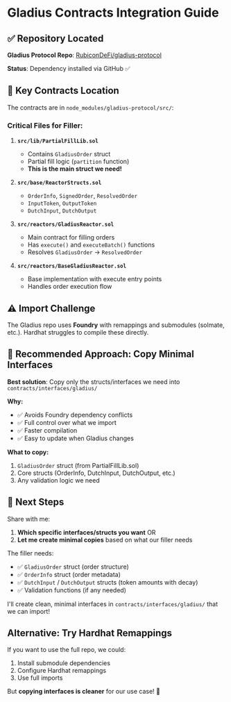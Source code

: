 # Gladius Contracts Integration Guide

## ✅ Repository Located

**Gladius Protocol Repo**: [RubiconDeFi/gladius-protocol](https://github.com/RubiconDeFi/gladius-protocol)

**Status**: Dependency installed via GitHub ✅

## 📁 Key Contracts Location

The contracts are in `node_modules/gladius-protocol/src/`:

### Critical Files for Filler:

1. **`src/lib/PartialFillLib.sol`**
   - Contains `GladiusOrder` struct
   - Partial fill logic (`partition` function)
   - **This is the main struct we need!**

2. **`src/base/ReactorStructs.sol`**
   - `OrderInfo`, `SignedOrder`, `ResolvedOrder`
   - `InputToken`, `OutputToken`
   - `DutchInput`, `DutchOutput`

3. **`src/reactors/GladiusReactor.sol`**
   - Main contract for filling orders
   - Has `execute()` and `executeBatch()` functions
   - Resolves `GladiusOrder` → `ResolvedOrder`

4. **`src/reactors/BaseGladiusReactor.sol`**
   - Base implementation with execute entry points
   - Handles order execution flow

## ⚠️ Import Challenge

The Gladius repo uses **Foundry** with remappings and submodules (solmate, etc.). Hardhat struggles to compile these directly.

## 🎯 Recommended Approach: Copy Minimal Interfaces

**Best solution**: Copy only the structs/interfaces we need into `contracts/interfaces/gladius/`

**Why:**
- ✅ Avoids Foundry dependency conflicts
- ✅ Full control over what we import
- ✅ Faster compilation
- ✅ Easy to update when Gladius changes

**What to copy:**
1. `GladiusOrder` struct (from PartialFillLib.sol)
2. Core structs (OrderInfo, DutchInput, DutchOutput, etc.)
3. Any validation logic we need

## 📝 Next Steps

Share with me:
1. **Which specific interfaces/structs you want** OR
2. **Let me create minimal copies** based on what our filler needs

The filler needs:
- ✅ `GladiusOrder` struct (order structure)
- ✅ `OrderInfo` struct (order metadata)
- ✅ `DutchInput` / `DutchOutput` structs (token amounts with decay)
- ✅ Validation functions (if any needed)

I'll create clean, minimal interfaces in `contracts/interfaces/gladius/` that we can import!

## Alternative: Try Hardhat Remappings

If you want to use the full repo, we could:
1. Install submodule dependencies
2. Configure Hardhat remappings
3. Use full imports

But **copying interfaces is cleaner** for our use case! 🎯

